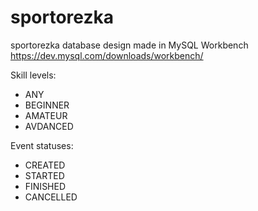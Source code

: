 # sportorezka
sportorezka database design made in MySQL Workbench https://dev.mysql.com/downloads/workbench/

Skill levels:
- ANY
- BEGINNER
- AMATEUR
- AVDANCED

Event statuses:
- CREATED
- STARTED
- FINISHED
- CANCELLED